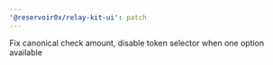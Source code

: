 ```yaml
---
'@reservoir0x/relay-kit-ui': patch
---
```


Fix canonical check amount, disable token selector when one option available
